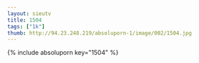 ```yaml
--- 
layout: sieutv
title: 1504
tags: ["1k"]
thumb: http://94.23.248.219/absoluporn-1/image/002/1504.jpg
---
```

{% include absoluporn key="1504" %} 
